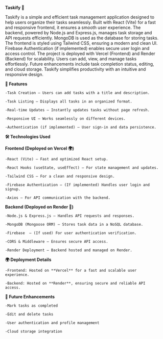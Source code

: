 **Taskify 📝**

Taskify is a simple and efficient task management application designed to help users organize their tasks seamlessly. Built with React (Vite) for a fast and responsive frontend, it ensures a smooth user experience. The backend, powered by Node.js and Express.js, manages task storage and API requests efficiently. MongoDB is used as the database for storing tasks. The frontend is styled using Tailwind CSS, ensuring a modern and clean UI. Firebase Authentication (if implemented) enables secure user login and access control. The project is deployed with Vercel (Frontend) and Render (Backend) for scalability. Users can add, view, and manage tasks effortlessly. Future enhancements include task completion status, editing, and cloud storage. Taskify simplifies productivity with an intuitive and responsive design.

**🚀 Features**

    -Task Creation – Users can add tasks with a title and description.

    -Task Listing – Displays all tasks in an organized format.

    -Real-time Updates – Instantly updates tasks without page refresh.

    -Responsive UI – Works seamlessly on different devices.

    -Authentication (if implemented) – User sign-in and data persistence.

**🛠️ Technologies Used**

**Frontend (Deployed on Vercel 🌍)**

    -React (Vite) – Fast and optimized React setup.

    -React Hooks (useState, useEffect) – For state management and updates.

    -Tailwind CSS – For a clean and responsive design.

    -Firebase Authentication – (If implemented) Handles user login and signup.

    -Axios – For API communication with the backend.

**Backend (Deployed on Render 🚀)**

    -Node.js & Express.js – Handles API requests and responses.

    -MongoDB (Mongoose ORM) – Stores task data in a NoSQL database.

    -Firebase  – (If used) For user authentication verification.

    -CORS & Middleware – Ensures secure API access.

    -Render Deployment – Backend hosted and managed on Render.


**🌍 Deployment Details**

    -Frontend: Hosted on **Vercel** for a fast and scalable user experience.

    -Backend: Hosted on **Render**, ensuring secure and reliable API access.

**🎯 Future Enhancements**

    -Mark tasks as completed

    -Edit and delete tasks

    -User authentication and profile management

    -Cloud storage integration
